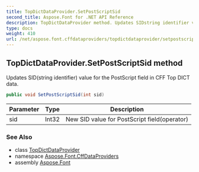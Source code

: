 ```yaml
---
title: TopDictDataProvider.SetPostScriptSid
second_title: Aspose.Font for .NET API Reference
description: TopDictDataProvider method. Updates SIDstring identifier value for the PostScript field in CFF Top DICT data
type: docs
weight: 410
url: /net/aspose.font.cffdataproviders/topdictdataprovider/setpostscriptsid/
---
```

## TopDictDataProvider.SetPostScriptSid method

Updates SID(string identifier) value for the PostScript field in CFF Top DICT data.

```csharp
public void SetPostScriptSid(int sid)
```

| Parameter | Type | Description |
| --- | --- | --- |
| sid | Int32 | New SID value for PostScript field(operator) |

### See Also

* class [TopDictDataProvider](../)
* namespace [Aspose.Font.CffDataProviders](../../../aspose.font.cffdataproviders/)
* assembly [Aspose.Font](../../../)


